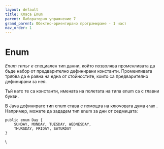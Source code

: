 ```yaml
---
layout: default
title: Класа Enum
parent: Лабораторно упражнение 7
grand_parent: Обектно-ориентирано програмиране - 1 част
nav_order: 1
---
```

# Enum

_Enum типът е_ специален тип данни, който позволява променливата да бъде набор от предварително дефинирани константи. Променливата трябва да е равна на една от стойностите, които са предварително дефинирани за нея.

Тъй като те са константи, имената на полетата на типа enum са с главни букви.

В Java дефинирате тип enum става с помощта на ключовата дума `enum` . Например, можете да зададем тип enum за дни от седмицата:

```
public enum Day {
    SUNDAY, MONDAY, TUESDAY, WEDNESDAY,
    THURSDAY, FRIDAY, SATURDAY 
}
```

\
